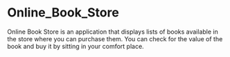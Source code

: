 # Online_Book_Store
Online Book Store is an application that displays lists of books available in the store where you can purchase them. You can check for the value of the book and buy it by sitting in your comfort place.
